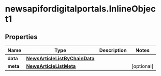 # newsapifordigitalportals.InlineObject1

## Properties

Name | Type | Description | Notes
------------ | ------------- | ------------- | -------------
**data** | [**NewsArticleListByChainData**](NewsArticleListByChainData.md) |  | 
**meta** | [**NewsArticleListMeta**](NewsArticleListMeta.md) |  | [optional] 


